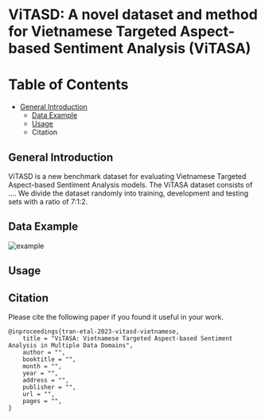 # ViTASD: A novel dataset and method for Vietnamese Targeted Aspect-based Sentiment Analysis (ViTASA)

Table of Contents
=================

  * [General Introduction](#who-uses-nodeenv)
    * [Data Example](#openstack)
    * [Usage](#pre-commitcom)
    * Citation
  
## General Introduction
ViTASD is a new benchmark dataset for evaluating Vietnamese Targeted Aspect-based Sentiment Analysis models. The ViTASA dataset consists of .... We divide the dataset randomly into training, development and testing sets with a ratio of 7:1:2.

## Data Example
![example](https://user-images.githubusercontent.com/62872625/205845803-972a5f17-f558-43cb-bfb6-5df5a7279c0b.png)


## Usage

## Citation
Please cite the following paper if you found it useful in your work.
```
@inproceedings{tran-etal-2023-vitasd-vietnamese,
    title = "ViTASA: Vietnamese Targeted Aspect-based Sentiment Analysis in Multiple Data Domains",
    author = "",
    booktitle = "",
    month = "",
    year = "",
    address = "",
    publisher = "",
    url = "",
    pages = "",
}
```


